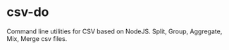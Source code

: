# csv-do
Command line utilities for CSV based on NodeJS. Split, Group, Aggregate, Mix, Merge csv files.
